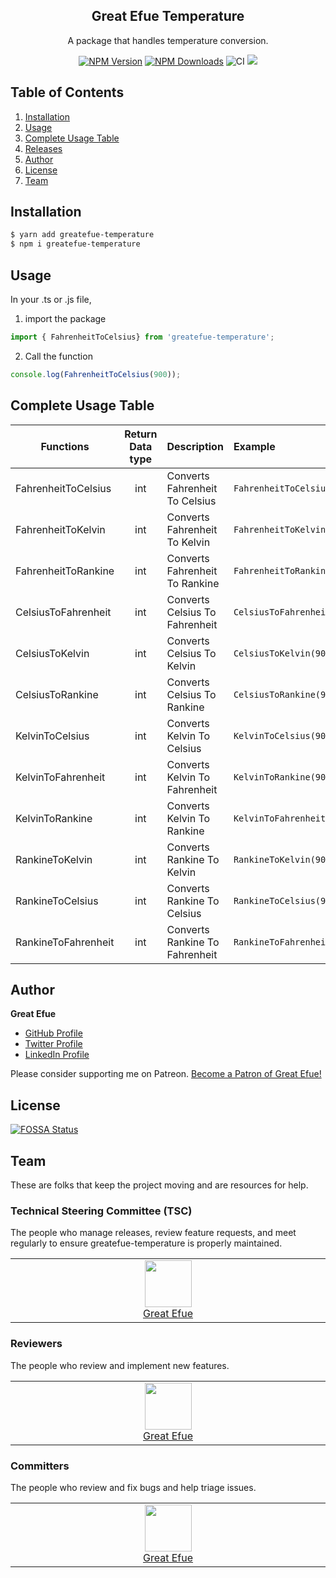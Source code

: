 <h2 align="center">Great Efue Temperature</h2>

<p align="center">A package that handles temperature conversion.</p>

<p align="center">
    <a href="https://www.npmjs.com/package/greatefue-temperature"><img src="https://img.shields.io/npm/v/greatefue-temperature.svg?style=flat-square" alt="NPM Version" /></a>
    <a href="https://www.npmjs.com/package/greatefue-temperature"><img src="https://img.shields.io/npm/dm/greatefue-temperature.svg?style=flat-square" alt="NPM Downloads" /></a>
    <img src="https://github.com/greatefue/greatefue-temperature/workflows/Greetings/badge.svg" alt="CI" />
    <a href="https://github.com/greatefue/greatefue-temperature/tree/1.0.4"></a>
    <a href="https://app.fossa.com/api/projects/git%2Bgithub.com%2Fgreatefue%2Fgreatefue-temperature.svg?type=shield"><img src="https://app.fossa.com/api/projects/git%2Bgithub.com%2Fgreatefue%2Fgreatefue-temperature.svg?type=shield"/></a>
</p>


## Table of Contents

1. [Installation](#installation)
2. [Usage](#usage)
3. [Complete Usage Table](#complete-usage-table)
4. [Releases](./HISTORY.md)
4. [Author](#author)
6. [License](#license)
7. [Team](#team)
<!-- 13. [Technology Sponsors](#technology-sponsors) -->

## <a name="installation"></a>Installation

```bash
$ yarn add greatefue-temperature
$ npm i greatefue-temperature
```

## <a name="usage"></a>Usage

In your .ts or .js file, 


1. import the package

```ts
import { FahrenheitToCelsius} from 'greatefue-temperature';
```

2. Call the function

```ts or js
console.log(FahrenheitToCelsius(900));
```

## <a name="complete-usage-table"></a>Complete Usage Table

|**Functions**          | **Return Data type** | **Description**                    | **Example**                             |
| ------------          |:--------------------:| :--------------------------------- | :-------------------------------------- |
| FahrenheitToCelsius   | int                  | Converts Fahrenheit To Celsius     | ``` FahrenheitToCelsius(900); ```       |
| FahrenheitToKelvin    | int                  | Converts Fahrenheit To Kelvin      | ``` FahrenheitToKelvin(900); ```        |
| FahrenheitToRankine   | int                  | Converts Fahrenheit To Rankine     | ``` FahrenheitToRankine(900); ```       |
| CelsiusToFahrenheit   | int                  | Converts Celsius To Fahrenheit     | ``` CelsiusToFahrenheit(900); ```       |
| CelsiusToKelvin       | int                  | Converts Celsius To Kelvin         | ``` CelsiusToKelvin(900); ```           |
| CelsiusToRankine      | int                  | Converts Celsius To Rankine        | ``` CelsiusToRankine(900); ```          |
| KelvinToCelsius       | int                  | Converts Kelvin To Celsius         | ``` KelvinToCelsius(900) ```            |
| KelvinToFahrenheit    | int                  | Converts Kelvin To Fahrenheit      | ``` KelvinToRankine(900); ```           | 
| KelvinToRankine       | int                  | Converts Kelvin To Rankine         | ``` KelvinToFahrenheit(900); ```        | 
| RankineToKelvin       | int                  | Converts Rankine To Kelvin         | ``` RankineToKelvin(900) ```            | 
| RankineToCelsius      | int                  | Converts Rankine To Celsius        | ``` RankineToCelsius(900) ```           | 
| RankineToFahrenheit   | int                  | Converts Rankine To Fahrenheit     | ``` RankineToFahrenheit(900) ```        | 




## <a name="author"></a>Author

**Great Efue**

* [GitHub Profile](https://github.com/greatefue)
* [Twitter Profile](https://twitter.com/achillesefue)
* [LinkedIn Profile](https://linkedin.com/in/greatefue)


Please consider supporting me on Patreon.
<a href="https://www.patreon.com/bePatron?u=53060354" data-patreon-widget-type="become-patron-button">Become a Patron of Great Efue!</a>


## <a name="license"></a>License

[![FOSSA Status](https://app.fossa.com/api/projects/git%2Bgithub.com%2Fgreatefue%2Fgreatefue-temperature.svg?type=large)](https://app.fossa.com/projects/git%2Bgithub.com%2Fgreatefue%2Fgreatefue-temperature?ref=badge_large)


## <a name="team"></a>Team

These are folks that keep the project moving and are resources for help.

### Technical Steering Committee (TSC)

The people who manage releases, review feature requests, and meet regularly to ensure greatefue-temperature is properly maintained.

<table>
<tbody>
<tr>
<td align="center" valign="top" width="11%">
<a href="https://github.com/greatefue">
<img src="https://github.com/greatefue.png?s=75" width="75" height="75">
<br />
Great Efue
</a>
</td>
</tr></tbody></table>


### Reviewers

The people who review and implement new features.

<table><tbody><tr><td align="center" valign="top" width="11%">
<a href="https://github.com/greatefue">
<img src="https://github.com/greatefue.png?s=75" width="75" height="75"><br />
Great Efue
</a>
</td></tr></tbody></table>

### Committers

The people who review and fix bugs and help triage issues.

<table><tbody><tr><td align="center" valign="top" width="11%">
<a href="https://github.com/greatefue">
<img src="https://github.com/greatefue.png?s=75" width="75" height="75"><br />
Great Efue
</a>
</td></tr></tbody></table>



<!-- ## <a name="technology-sponsors"></a>Technology Sponsors

The following companies, organizations, and individuals support greatefue-temperature ongoing maintenance and development. [Become a Sponsor](https://opencollective.com/greatefue-temperature) to get your logo on our README and website. -->

<!-- NOTE: This section is autogenerated. Do not manually edit.-->
<!--sponsorsstart-->
<!-- <h3>Platinum Sponsors</h3>
<p><a href="https://solutions.efuelite.com"><img src="https://solutions.efuelite.com/assets/img/EfueliteSolutions_Logo.png" alt="Efuelite Solutions" width="75" height="75"></a></p> -->

<!--sponsorsend-->
